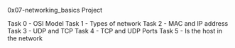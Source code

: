 0x07-networking_basics Project

Task 0 - OSI Model
Task 1 - Types of network
Task 2 - MAC and IP address
Task 3 - UDP and TCP
Task 4 - TCP and UDP Ports
Task 5 - Is the host in the network
